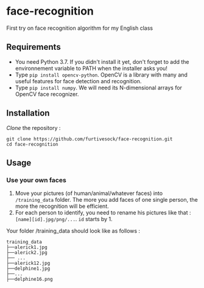# face-recognition

First try on face recognition algorithm for my English class

## Requirements

- You need Python 3.7. If you didn't install it yet, don't forget to add the environnement variable to PATH when the installer asks you!
- Type `pip install opencv-python`. OpenCV is a library with many and useful features for face detection and recognition.
- Type `pip install numpy`. We will need its N-dimensional arrays for OpenCV face recognizer.

## Installation

*Clone* the repository :
```
git clone https://github.com/furtivesock/face-recognition.git
cd face-recognition
```

## Usage

### Use your own faces

1) Move your pictures (of human/animal/whatever faces) into `/training_data` folder. The more you add faces of one single person, the more the recognition will be efficient.
2) For each person to identify, you need to rename his pictures like that : `[name][id].jpg/png/...`. `id` starts by 1.

Your folder /training_data should look like as follows :

```
training_data
├──alerick1.jpg
├──alerick2.jpg
├── ...
├──alerick12.jpg
├──delphine1.jpg
├──...
├──delphine16.png
```
